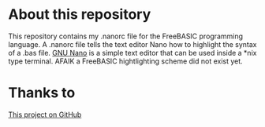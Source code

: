 # About this repository
This repository contains my .nanorc file for the FreeBASIC programming language. A .nanorc file tells the text editor Nano how to highlight the syntax of a .bas file. [GNU Nano](http://www.nano-editor.org/) is a simple text editor that can be used inside a *nix type terminal. AFAIK a FreeBASIC hightlighting scheme did not exist yet. 

# Thanks to 
[This project on GitHub](https://github.com/craigbarnes/nanorc)
